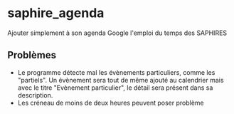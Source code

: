 # saphire_agenda
Ajouter simplement à son agenda Google l'emploi du temps des SAPHIRES

## Problèmes
  * Le programme détecte mal les évènements particuliers, comme les "partiels". Un évènement sera tout de même ajouté au calendrier mais avec le titre "Evènement particulier", le détail sera présent dans sa description.
  * Les créneau de moins de deux heures peuvent poser problème
